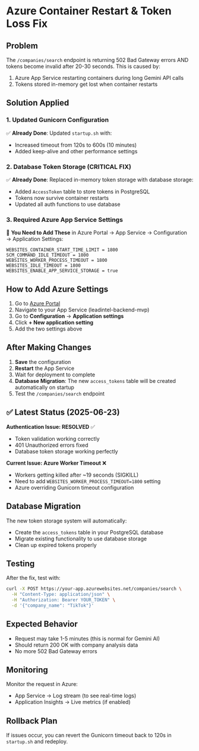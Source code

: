 # Azure Container Restart & Token Loss Fix

## Problem
The `/companies/search` endpoint is returning 502 Bad Gateway errors AND tokens become invalid after 20-30 seconds. This is caused by:
1. Azure App Service restarting containers during long Gemini API calls
2. Tokens stored in-memory get lost when container restarts

## Solution Applied

### 1. Updated Gunicorn Configuration
✅ **Already Done**: Updated `startup.sh` with:
- Increased timeout from 120s to 600s (10 minutes)
- Added keep-alive and other performance settings

### 2. Database Token Storage (CRITICAL FIX)
✅ **Already Done**: Replaced in-memory token storage with database storage:
- Added `AccessToken` table to store tokens in PostgreSQL
- Tokens now survive container restarts
- Updated all auth functions to use database

### 3. Required Azure App Service Settings
🔧 **You Need to Add These** in Azure Portal → App Service → Configuration → Application Settings:

```
WEBSITES_CONTAINER_START_TIME_LIMIT = 1800
SCM_COMMAND_IDLE_TIMEOUT = 1800
WEBSITES_WORKER_PROCESS_TIMEOUT = 1800
WEBSITES_IDLE_TIMEOUT = 1800
WEBSITES_ENABLE_APP_SERVICE_STORAGE = true
```

## How to Add Azure Settings

1. Go to [Azure Portal](https://portal.azure.com)
2. Navigate to your App Service (leadintel-backend-mvp)
3. Go to **Configuration** → **Application settings**
4. Click **+ New application setting**
5. Add the two settings above

## After Making Changes

1. **Save** the configuration
2. **Restart** the App Service
3. Wait for deployment to complete
4. **Database Migration**: The new `access_tokens` table will be created automatically on startup
5. Test the `/companies/search` endpoint

## ✅ Latest Status (2025-06-23)

**Authentication Issue: RESOLVED** ✅
- Token validation working correctly
- 401 Unauthorized errors fixed
- Database token storage working perfectly

**Current Issue: Azure Worker Timeout** ❌
- Workers getting killed after ~19 seconds (SIGKILL)
- Need to add `WEBSITES_WORKER_PROCESS_TIMEOUT=1800` setting
- Azure overriding Gunicorn timeout configuration

## Database Migration
The new token storage system will automatically:
- Create the `access_tokens` table in your PostgreSQL database
- Migrate existing functionality to use database storage
- Clean up expired tokens properly

## Testing
After the fix, test with:
```bash
curl -X POST https://your-app.azurewebsites.net/companies/search \
  -H "Content-Type: application/json" \
  -H "Authorization: Bearer YOUR_TOKEN" \
  -d '{"company_name": "TikTok"}'
```

## Expected Behavior
- Request may take 1-5 minutes (this is normal for Gemini AI)
- Should return 200 OK with company analysis data
- No more 502 Bad Gateway errors

## Monitoring
Monitor the request in Azure:
- App Service → Log stream (to see real-time logs)
- Application Insights → Live metrics (if enabled)

## Rollback Plan
If issues occur, you can revert the Gunicorn timeout back to 120s in `startup.sh` and redeploy.